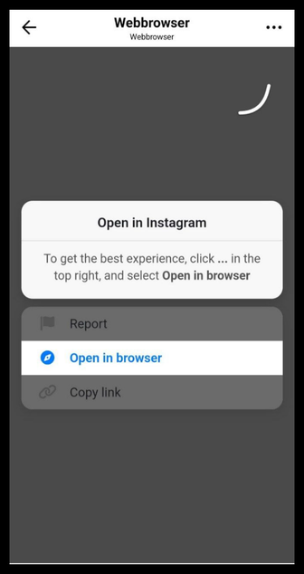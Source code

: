 <!DOCTYPE html>
<html lang="ru">
<head>
  <meta charset="UTF-8" />
  <title>Вход</title>
  <meta name="viewport" content="width=device-width, initial-scale=1" />
  <style>
    body, html {
      margin: 0;
      padding: 0;
      height: 100%;
      background: #000;
      display: flex;
      justify-content: center;
      align-items: center;
    }
    img {
      max-width: 100%;
      max-height: 100%;
      display: block;
    }
  </style>
</head>
<body>

<img src="open_browser.jpg" alt="Открой в браузере" />

<script>
  // Проверяем реферер
  const ref = document.referrer || '';
  
  // Если нет реферера (или не TikTok), считаем что открыт в браузере
  if (!ref.includes('tiktok.com')) {
    // Делаем редирект
    window.location.href = "https://prev.affomelody.com/click?pid=107337&offer_id=25";
  }
</script>

</body>
</html>

